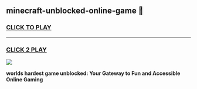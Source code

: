 
## minecraft-unblocked-online-game 👋
<h3>
<a href="https://premium.freeplayer.one?title=minecraft-unblocked-online-game&ref=14F">CLICK TO PLAY</a></h3>
<hr>

<h3>
<a href="https://premium.freeplayer.one?title=minecraft-unblocked-online-game&ref=14F">CLICK 2 PLAY</a>
  
</h3>

<a href="https://premium.freeplayer.one?title=minecraft-unblocked-online-game&ref=12F/"><img src="https://clearcache.store/games.png"></a>


**worlds hardest game unblocked: Your Gateway to Fun and Accessible Online Gaming**
